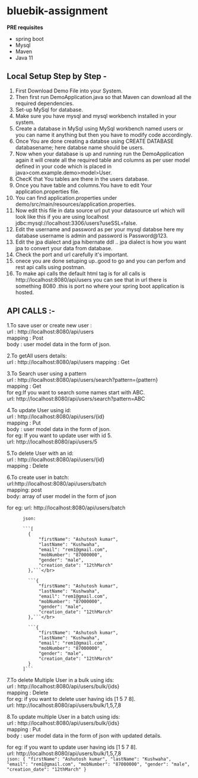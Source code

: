 # bluebik-assignment

**PRE requisites**
  * spring boot
  * Mysql
  * Maven
  * Java 11

## Local Setup Step by Step -

1. First Download Demo File into your System.
2. Then first run DemoApplication.java so that Maven can download all the required dependencies.
3. Set-up MySql for database.
4. Make sure you have mysql and mysql workbench installed in your system.
5. Create a database in MySql using MySql workbench named users or you can name it anything but then you have to modify code accordingly.
6. Once You are done creating a databse using CREATE DATABASE databasename; here databse name should be users.
7. Now when your database is up and running run the DemoApplication again it will create all the required table and columns as per user model defined in your code which is placed in java>com.example.demo>model>User.
8. ChecK that You tables are there in the users database.
9. Once you have table and columns.You have to edit Your application.properties file.
10. You can find application.properties under demo/src/main/resources/application.properties. 
11. Now edit this file in data source url put your datasource url which will look like this if you are using localhost jdbc:mysql://localhost:3306/users?useSSL=false.
12. Edit the username and password as per your mysql databse here my database username is admin and password is Password@123.
13. Edit the jpa dialect and jpa hibernate ddl .. jpa dialect is how you want jpa to convert your data from database.
14. Check the port and url carefully it's important.
15. onece you are done setuping up..good to go and you can perfom and rest api calls using postman.
16. To make api calls the default html tag is for all calls is  http://localhost:8080/api/users you can see that in url there is something 8080 .this is port no where your spring boot application is hosted.

## API CALLS :-

1.To save user or create new user :</br>
  url : http://localhost:8080/api/users </br>
  mapping : Post </br>
  body : user model data in the form of json. </br>
  
2.To getAll users details: </br> 
  url : http://localhost:8080/api/users 
  mapping : Get
  
3.To Search user using a pattern </br>
  url : http://localhost:8080/api/users/search?pattern={pattern} </br>
  mapping : Get </br>
  for eg:If you want to search some names start with ABC. </br>
        url: http://localhost:8080/api/users/search?pattern=ABC </br>

4.To update User using id: </br>
  url : http://localhost:8080/api/users/{id} </br>
  mapping : Put </br>
  body : user model data in the form of json.</br>
  for eg: If you want to update user with id 5.</br>
          url: http://localhost:8080/api/users/5</br>
          
5.To delete User with an id:</br>
  url : http://localhost:8080/api/users/{id}</br>
  mapping : Delete</br>

6.To create user in batch:</br>
  url:http://localhost:8080/api/users/batch</br>
  mapping: post</br>
  body: array of user model in the form of json</br>
  
  for eg: url: http://localhost:8080/api/users/batch</br>
          
          json:
          
          ```[
            {
                "firstName": "Ashutosh kumar",
                "lastName": "Kushwaha",
                "email": "rem1@gmail.com",
                "mobNumber": "87000000",
                "gender": "male",
                "creation_date": "12thMarch"
            },```</br>
            
            ```{
                "firstName": "Ashutosh kumar",
                "lastName": "Kushwaha",
                "email": "rem1@gmail.com",
                "mobNumber": "87000000",
                "gender": "male",
                "creation_date": "12thMarch"
            },```</br>
            
            ```{
                "firstName": "Ashutosh kumar",
                "lastName": "Kushwaha",
                "email": "rem1@gmail.com",
                "mobNumber": "87000000",
                "gender": "male",
                "creation_date": "12thMarch"
            }
          ]```
  
7.To delete Multiple User in a bulk using ids:</br>
  url : http://localhost:8080/api/users/bulk/{ids}</br>
  mapping : Delete</br>
  for eg: if you want to delete user having ids [1 5 7 8].</br>
          url: http://localhost:8080/api/users/bulk/1,5,7,8</br>
          
8.To update multiple User in a batch using ids:</br>
  url : http://localhost:8080/api/users/bulk/{ids}</br>
  mapping : Put</br>
  body : user model data in the form of json with updated details.</br>
  
  for eg: if you want to update user having ids [1 5 7 8].</br>
          url: http://localhost:8080/api/users/bulk/1,5,7,8</br>
          ```json:
          {
              "firstName": "Ashutosh kumar",
              "lastName": "Kushwaha",
              "email": "rem1@gmail.com",
              "mobNumber": "87000000",
              "gender": "male",
              "creation_date": "12thMarch"
          }```
      

